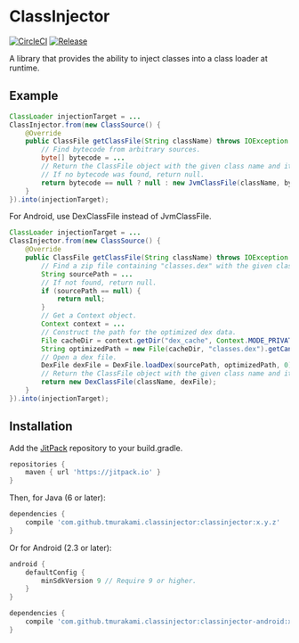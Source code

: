 # ClassInjector

[![CircleCI](https://circleci.com/gh/tmurakami/classinjector.svg?style=shield)](https://circleci.com/gh/tmurakami/classinjector)
[![Release](https://jitpack.io/v/tmurakami/classinjector.svg)](https://jitpack.io/#tmurakami/classinjector)

A library that provides the ability to inject classes into a class loader at runtime.

## Example

```java
ClassLoader injectionTarget = ...
ClassInjector.from(new ClassSource() {
    @Override
    public ClassFile getClassFile(String className) throws IOException {
        // Find bytecode from arbitrary sources.
        byte[] bytecode = ...
        // Return the ClassFile object with the given class name and its bytecode.
        // If no bytecode was found, return null.
        return bytecode == null ? null : new JvmClassFile(className, bytecode);
    }
}).into(injectionTarget);
```

For Android, use DexClassFile instead of JvmClassFile.
```java
ClassLoader injectionTarget = ...
ClassInjector.from(new ClassSource() {
    @Override
    public ClassFile getClassFile(String className) throws IOException {
        // Find a zip file containing "classes.dex" with the given class name.
        String sourcePath = ...
        // If not found, return null.
        if (sourcePath == null) {
            return null;
        }
        // Get a Context object.
        Context context = ...
        // Construct the path for the optimized dex data.
        File cacheDir = context.getDir("dex_cache", Context.MODE_PRIVATE);
        String optimizedPath = new File(cacheDir, "classes.dex").getCanonicalPath();
        // Open a dex file.
        DexFile dexFile = DexFile.loadDex(sourcePath, optimizedPath, 0);
        // Return the ClassFile object with the given class name and its dex file.
        return new DexClassFile(className, dexFile);
    }
}).into(injectionTarget);
```

## Installation

Add the [JitPack](https://jitpack.io/) repository to your build.gradle.
```groovy
repositories {
    maven { url 'https://jitpack.io' }
}
```

Then, for Java (6 or later):
```groovy
dependencies {
    compile 'com.github.tmurakami.classinjector:classinjector:x.y.z'
}
```

Or for Android (2.3 or later):
```groovy
android {
    defaultConfig {
        minSdkVersion 9 // Require 9 or higher.
    }
}

dependencies {
    compile 'com.github.tmurakami.classinjector:classinjector-android:x.y.z'
}
```
